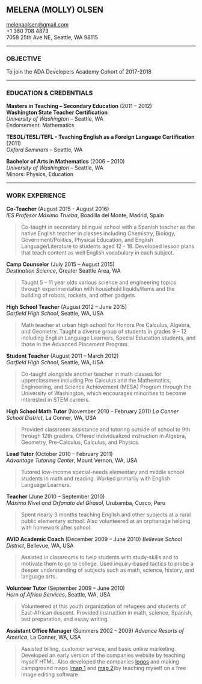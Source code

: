 ## MELENA (MOLLY) OLSEN  
<melenaolsen@gmail.com>  
+1 360 708 4873  
7058 25th Ave NE, Seattle, WA 98115  

___
### <b>OBJECTIVE</b>  
To join the ADA Developers Academy Cohort of 2017-2018

___
### <b>EDUCATION & CREDENTIALS</b>  

<b>Masters in Teaching – Secondary Education</b> (2011 – 2012)  
<b>Washington State Teacher Certification</b>  
*University of Washington* – Seattle, WA  
Endorsement: Mathematics 

<b>TESOL/TESL/TEFL - Teaching English as a Foreign Language Certification</b> (2011)  
*Oxford Seminars* – Seattle, WA  

<b>Bachelor of Arts in Mathematics</b> (2006 – 2010)  
*University of Washington* – Seattle, WA  
Minors: Physics, Education  

________________________________________
### <b>WORK EXPERIENCE</b>

<b>Co-Teacher</b> (August 2015 - August 2016)  
*IES Profesór Máximo Trueba*, Boadilla del Monte, Madrid, Spain  
> Co-taught in secondary bilingual school with a Spanish teacher as the native English teacher in classes including Chemistry, Biology, Government/Politics, Physical Education, and English Language/Literature to students aged 12 - 18. Developed lesson plans that teach content as well English vocabulary in each subject. 

<b>Camp Counselor</b> (July 2015 – August 2015)  
*Destination Science*, Greater Seattle Area, WA
> Taught 5 – 11 year olds various science and engineering topics through experimentation with household liquids/items and the building of robots, rockets, and other gadgets. 

<b>High School Teacher</b> (August 2012 – June 2015)  
*Garfield High School*, Seattle, WA, USA	
> Math teacher at urban high school for Honors Pre Calculus, Algebra, and Geometry. Taught a diverse group of students in grades 9 – 12 including English Language Learners, Special Education students, and those in the Advanced Placement Program.

<b>Student Teacher</b> (August 2011 – March 2012)  
*Garfield High School*, Seattle, WA, USA	
> Co-taught alongside another teacher in math classes for upperclassmen including Pre Calculus and the Mathematics, Engineering, and Science Achievement (MESA) Program through the University of Washington, which encourages minorities to become interested in STEM careers.

<b>High School Math Tutor</b> (November 2010 – February 2011)
*La Conner School District*, La Conner, WA, USA	
> Provided classroom assistance and tutoring outside of school to 9th through 12th graders.  Offered individualized instruction in Algebra, Geometry, Pre-Calculus, Calculus, and Physics.

<b>Lead Tutor</b> (October 2010 – February 2011)  
*Advantage Tutoring Center*, Mount Vernon, WA, USA	
> Tutored low-income special-needs elementary and middle school students in math and reading. Worked primarily with English Language Learners.

<b>Teacher</b> (June 2010 – September 2010)  
*Máximo Nivel and Orfanato del Girasol*, Urubamba, Cusco, Peru	
> Spent nearly 3 months teaching English and other subjects at a rural public elementary school. Also volunteered at an orphanage helping with homework after school. 

<b>AVID Academic Coach</b> (December 2009 – June 2010)
*Bellevue School District*, Bellevue, WA, USA	
> Assisted in classrooms to help students with study-skills and to motivate them to go to college. Used inquiry-based tactics to probe a deeper understanding of subjects such as math, science, history, and language arts.

<b>Volunteer Tutor</b> (September 2009 – June 2010)  
*Horn of Africa Services*, Seattle, WA, USA	 
> Volunteered at this youth organization of refugees and students of East-African descent. Provided instruction in math, science, Spanish, test preparation, and essay writing.

<b> Assistant Office Manager </b> (Summers 2002 - 2009) 
*Advance Resorts of America*, La Conner, WA, USA	
> Assisted billing, customer service, and basic online marketing. Developed an early version of the companies website by teaching myself HTML. Also developed the companies [logos](http://www.araresorts.com/) and making campground maps ([map 1](http://www.pcrvresort.com/site-map) and [map 2](http://www.wbrvresort.com/site-map))by teaching myself on a free image editing software.


